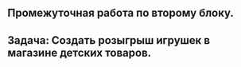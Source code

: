 ## Промежуточная работа по второму блоку.

## Задача: Cоздать розыгрыш игрушек в магазине детских товаров.
